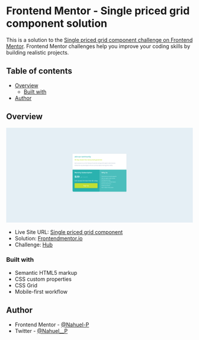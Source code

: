 # Frontend Mentor - Single priced grid component solution

This is a solution to the [Single priced grid component challenge on Frontend Mentor](https://www.frontendmentor.io/challenges/single-price-grid-component-5ce41129d0ff452fec5abbbc/hub/single-priced-grid-component-htmlcss-fQAQ6p36R). Frontend Mentor challenges help you improve your coding skills by building realistic projects. 

## Table of contents

- [Overview](#overview)
  - [Built with](#built-with)
- [Author](#author)



## Overview
![](./images/screenshot.png)
- Live Site URL: [Single priced grid component ](https://frontendmentor-newbie.github.io/03.single-price-grid-component/)
- Solution: [Frontendmentor.io](https://www.frontendmentor.io/solutions/single-priced-grid-component-htmlcss-fQAQ6p36R)
- Challenge: [Hub](https://www.frontendmentor.io/challenges/single-price-grid-component-5ce41129d0ff452fec5abbbc/hub/single-priced-grid-component-htmlcss-fQAQ6p36R)

### Built with

- Semantic HTML5 markup
- CSS custom properties
- CSS Grid
- Mobile-first workflow

## Author
- Frontend Mentor - [@Nahuel-P](https://www.frontendmentor.io/profile/Nahuel-P)
- Twitter - [@Nahuel__P](https://twitter.com/Nahuel__P)

